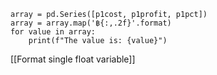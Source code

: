 
	array = pd.Series([p1cost, p1profit, p1pct])
	array = array.map('฿{:,.2f}'.format)
	for value in array:
	    print(f"The value is: {value}")



[[Format single float variable]]